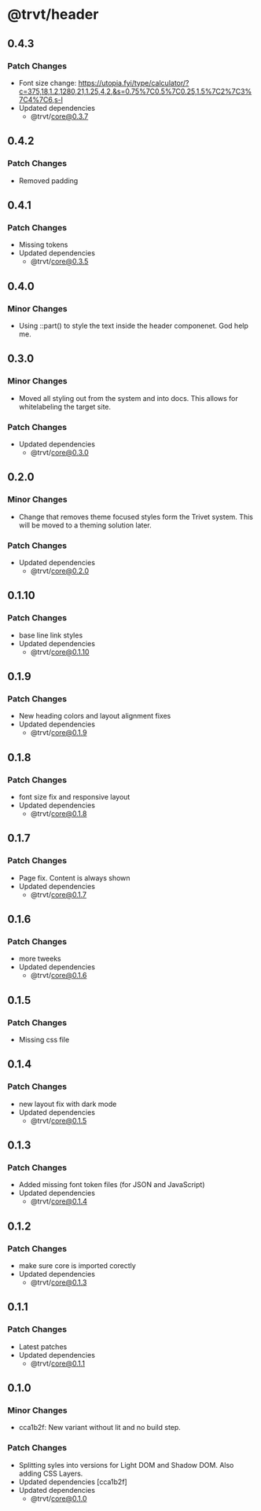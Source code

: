 # @trvt/header

## 0.4.3

### Patch Changes

-   Font size change: https://utopia.fyi/type/calculator/?c=375,18,1.2,1280,21,1.25,4,2,&s=0.75%7C0.5%7C0.25,1.5%7C2%7C3%7C4%7C6,s-l
-   Updated dependencies
    -   @trvt/core@0.3.7

## 0.4.2

### Patch Changes

-   Removed padding

## 0.4.1

### Patch Changes

-   Missing tokens
-   Updated dependencies
    -   @trvt/core@0.3.5

## 0.4.0

### Minor Changes

-   Using ::part() to style the text inside the header componenet. God help me.

## 0.3.0

### Minor Changes

-   Moved all styling out from the system and into docs. This allows for whitelabeling the target site.

### Patch Changes

-   Updated dependencies
    -   @trvt/core@0.3.0

## 0.2.0

### Minor Changes

-   Change that removes theme focused styles form the Trivet system. This will be moved to a theming solution later.

### Patch Changes

-   Updated dependencies
    -   @trvt/core@0.2.0

## 0.1.10

### Patch Changes

-   base line link styles
-   Updated dependencies
    -   @trvt/core@0.1.10

## 0.1.9

### Patch Changes

-   New heading colors and layout alignment fixes
-   Updated dependencies
    -   @trvt/core@0.1.9

## 0.1.8

### Patch Changes

-   font size fix and responsive layout
-   Updated dependencies
    -   @trvt/core@0.1.8

## 0.1.7

### Patch Changes

-   Page fix. Content is always shown
-   Updated dependencies
    -   @trvt/core@0.1.7

## 0.1.6

### Patch Changes

-   more tweeks
-   Updated dependencies
    -   @trvt/core@0.1.6

## 0.1.5

### Patch Changes

-   Missing css file

## 0.1.4

### Patch Changes

-   new layout fix with dark mode
-   Updated dependencies
    -   @trvt/core@0.1.5

## 0.1.3

### Patch Changes

-   Added missing font token files (for JSON and JavaScript)
-   Updated dependencies
    -   @trvt/core@0.1.4

## 0.1.2

### Patch Changes

-   make sure core is imported corectly
-   Updated dependencies
    -   @trvt/core@0.1.3

## 0.1.1

### Patch Changes

-   Latest patches
-   Updated dependencies
    -   @trvt/core@0.1.1

## 0.1.0

### Minor Changes

-   cca1b2f: New variant without lit and no build step.

### Patch Changes

-   Splitting syles into versions for Light DOM and Shadow DOM. Also adding CSS Layers.
-   Updated dependencies [cca1b2f]
-   Updated dependencies
    -   @trvt/core@0.1.0
